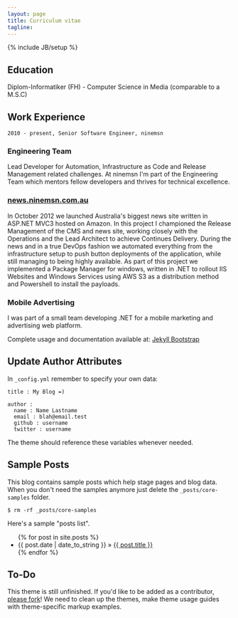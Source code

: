 ```yaml
---
layout: page
title: Curriculum vitae
tagline:
---
```

{% include JB/setup %}

## Education
Diplom-Informatiker (FH) - Computer Science in Media (comparable to a M.S.C)

## Work Experience
`2010 - present, Senior Software Engineer, ninemsn`

### Engineering Team
Lead Developer for Automation, Infrastructure as Code and Release Management related challenges.
At ninemsn I'm part of the Engineering Team which mentors fellow developers and thrives for technical excellence.

### [news.ninemsn.com.au](http://news.ninemsn.com.au)
In October 2012 we launched Australia's biggest news site written in ASP.NET MVC3 hosted on Amazon.
In this project I championed the Release Management of the CMS and news site, working closely with the Operations and the Lead Architect to achieve Continues Delivery.
During the news and in a true DevOps fashion we automated everything from the infrastructure setup to push button deployments of the application, while still managing to being highly available.
As part of this project we implemented a Package Manager for windows, written in .NET to rollout IIS Websites and Windows Services using AWS S3 as a distribution method and Powershell to install the payloads.

### Mobile Advertising
I was part of a small team developing .NET for a mobile marketing and advertising web platform.



Complete usage and documentation available at: [Jekyll Bootstrap](http://jekyllbootstrap.com)

## Update Author Attributes

In `_config.yml` remember to specify your own data:

    title : My Blog =)

    author :
      name : Name Lastname
      email : blah@email.test
      github : username
      twitter : username

The theme should reference these variables whenever needed.

## Sample Posts

This blog contains sample posts which help stage pages and blog data.
When you don't need the samples anymore just delete the `_posts/core-samples` folder.

    $ rm -rf _posts/core-samples

Here's a sample "posts list".

<ul class="posts">
  {% for post in site.posts %}
    <li><span>{{ post.date | date_to_string }}</span> &raquo; <a href="{{ BASE_PATH }}{{ post.url }}">{{ post.title }}</a></li>
  {% endfor %}
</ul>

## To-Do

This theme is still unfinished. If you'd like to be added as a contributor, [please fork](http://github.com/plusjade/jekyll-bootstrap)!
We need to clean up the themes, make theme usage guides with theme-specific markup examples.


